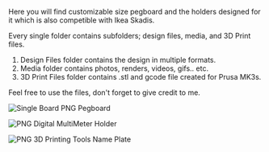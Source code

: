 Here you will find customizable size pegboard and the holders designed for it which is also competible with Ikea Skadis.

Every single folder contains subfolders; design files, media, and 3D Print files.
1. Design Files folder contains the design in multiple formats.
2. Media folder contains photos, renders, videos, gifs.. etc. 
3. 3D Print Files folder contains .stl and gcode file created for Prusa MK3s.

Feel free to use the files, don't forget to give credit to me.

![Single Board PNG](https://github.com/attaloslife/pegboardfamily/assets/142540672/2e704cbc-6603-477c-bbdd-d160fd1c9824) Pegboard

![PNG](https://github.com/attaloslife/SkadisFamily/assets/142540672/4717b59e-1cfb-4e8a-a8f2-7d78dccfe7d1) Digital MultiMeter Holder

![PNG](https://github.com/attaloslife/pegboardfamily/assets/142540672/6a0ede83-5d54-4540-9614-33c1bbacdfce) 3D Printing Tools Name Plate

